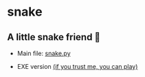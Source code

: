 # snake

## A little snake friend 🐍

- Main file: [snake.py](snake.py)

- EXE version [(if you trust me, you can play)](snake.exe)
